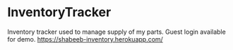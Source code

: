 # InventoryTracker
Inventory tracker used to manage supply of my parts.
Guest login available for demo.
https://shabeeb-inventory.herokuapp.com/

